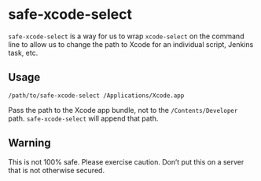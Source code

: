 # safe-xcode-select
`safe-xcode-select` is a way for us to wrap `xcode-select` on the command line
to allow us to change the path to Xcode for an individual script, Jenkins task,
etc.

## Usage
`/path/to/safe-xcode-select /Applications/Xcode.app`

Pass the path to the Xcode app bundle, not to the `/Contents/Developer` path.
`safe-xcode-select` will append that path.

## Warning
This is not 100% safe. Please exercise caution. Don’t put this on a server that
is not otherwise secured.
